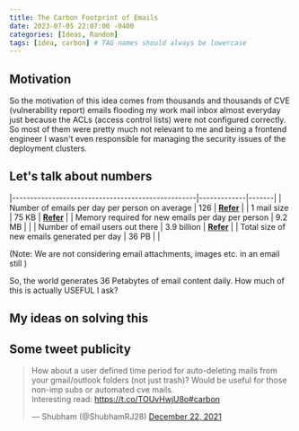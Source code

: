 ```yaml
---
title: The Carbon Footprint of Emails
date: 2023-07-05 22:07:00 -0400
categories: [Ideas, Random]
tags: [idea, carbon] # TAG names should always be lowercase
---
```


## Motivation

So the motivation of this idea comes from thousands and thousands of CVE (vulnerability report) emails flooding my work mail inbox almost everyday just because the ACLs (access control lists) were not configured correctly. So most of them were pretty much not relevant to me and being a frontend engineer I wasn't even responsible for managing the security issues of the deployment clusters.

## Let's talk about numbers

|---------------------------------------------------|-------------|-------|
|    Number of emails per day per person on average | 126         | [**Refer**](https://www.campaignmonitor.com/resources/knowledge-base/how-many-emails-does-the-average-person-receive-per-day/) |
|                                       1 mail size | 75 KB        | [**Refer**](https://www.lifewire.com/what-is-the-average-size-of-an-email-message-1171208) |
| Memory required for new emails per day per person | 9.2 MB       |       |
|                   Number of email users out there | 3.9 billion | [**Refer**](https://www.lifewire.com/what-is-the-average-size-of-an-email-message-1171208) |
|        Total size of new emails generated per day | 36 PB       |       |

(Note: We are not considering email attachments, images etc. in an email still )

So, the world generates 36 Petabytes of email content daily. How much of this is actually USEFUL I ask?


## My ideas on solving this

## Some tweet publicity

<blockquote class="twitter-tweet" data-theme="dark"><p lang="en" dir="ltr">How about a user defined time period for auto-deleting mails from your gmail/outlook folders (not just trash)? Would be useful for those non-imp subs or automated cve mails. <br>Interesting read: <a href="https://t.co/TOUvHwjU8o">https://t.co/TOUvHwjU8o</a><a href="https://twitter.com/hashtag/carbon?src=hash&amp;ref_src=twsrc%5Etfw">#carbon</a></p>&mdash; Shubham (@ShubhamRJ28) <a href="https://twitter.com/ShubhamRJ28/status/1473645741251829761?ref_src=twsrc%5Etfw">December 22, 2021</a></blockquote> <script async src="https://platform.twitter.com/widgets.js" charset="utf-8"></script>
